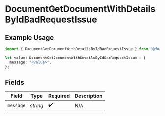 # DocumentGetDocumentWithDetailsByIdBadRequestIssue

## Example Usage

```typescript
import { DocumentGetDocumentWithDetailsByIdBadRequestIssue } from "@documenso/sdk-typescript/models/errors";

let value: DocumentGetDocumentWithDetailsByIdBadRequestIssue = {
  message: "<value>",
};
```

## Fields

| Field              | Type               | Required           | Description        |
| ------------------ | ------------------ | ------------------ | ------------------ |
| `message`          | *string*           | :heavy_check_mark: | N/A                |